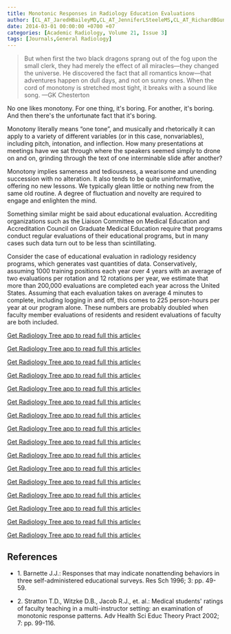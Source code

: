 ```yaml
---
title: Monotonic Responses in Radiology Education Evaluations
author: [CL_AT_JaredHBaileyMD,CL_AT_JenniferLSteeleMS,CL_AT_RichardBGundermanMDPhD]
date: 2014-03-01 00:00:00 +0700 +07
categories: [Academic Radiology, Volume 21, Issue 3]
tags: [Journals,General Radiology]
---
```

> But when first the two black dragons sprang out of the fog upon the small clerk, they had merely the effect of all miracles—they changed the universe. He discovered the fact that all romantics know—that adventures happen on dull days, and not on sunny ones. When the cord of monotony is stretched most tight, it breaks with a sound like song. —GK Chesterton

No one likes monotony. For one thing, it's boring. For another, it's boring. And then there's the unfortunate fact that it's boring.


Monotony literally means “one tone”, and musically and rhetorically it can apply to a variety of different variables (or in this case, nonvariables), including pitch, intonation, and inflection. How many presentations at meetings have we sat through where the speakers seemed simply to drone on and on, grinding through the text of one interminable slide after another?

Monotony implies sameness and tediousness, a wearisome and unending succession with no alteration. It also tends to be quite uninformative, offering no new lessons. We typically glean little or nothing new from the same old routine. A degree of fluctuation and novelty are required to engage and enlighten the mind.

Something similar might be said about educational evaluation. Accrediting organizations such as the Liaison Committee on Medical Education and Accreditation Council on Graduate Medical Education require that programs conduct regular evaluations of their educational programs, but in many cases such data turn out to be less than scintillating.

Consider the case of educational evaluation in radiology residency programs, which generates vast quantities of data. Conservatively, assuming 1000 training positions each year over 4 years with an average of two evaluations per rotation and 12 rotations per year, we estimate that more than 200,000 evaluations are completed each year across the United States. Assuming that each evaluation takes on average 4 minutes to complete, including logging in and off, this comes to 225 person-hours per year at our program alone. These numbers are probably doubled when faculty member evaluations of residents and resident evaluations of faculty are both included.

[Get Radiology Tree app to read full this article<](https://clinicalpub.com/app)

[Get Radiology Tree app to read full this article<](https://clinicalpub.com/app)

[Get Radiology Tree app to read full this article<](https://clinicalpub.com/app)

[Get Radiology Tree app to read full this article<](https://clinicalpub.com/app)

[Get Radiology Tree app to read full this article<](https://clinicalpub.com/app)

[Get Radiology Tree app to read full this article<](https://clinicalpub.com/app)

[Get Radiology Tree app to read full this article<](https://clinicalpub.com/app)

[Get Radiology Tree app to read full this article<](https://clinicalpub.com/app)

[Get Radiology Tree app to read full this article<](https://clinicalpub.com/app)

[Get Radiology Tree app to read full this article<](https://clinicalpub.com/app)

[Get Radiology Tree app to read full this article<](https://clinicalpub.com/app)

[Get Radiology Tree app to read full this article<](https://clinicalpub.com/app)

[Get Radiology Tree app to read full this article<](https://clinicalpub.com/app)

[Get Radiology Tree app to read full this article<](https://clinicalpub.com/app)

[Get Radiology Tree app to read full this article<](https://clinicalpub.com/app)

[Get Radiology Tree app to read full this article<](https://clinicalpub.com/app)

## References

- 1\. Barnette J.J.: Responses that may indicate nonattending behaviors in three self-administered educational surveys. Res Sch 1996; 3: pp. 49-59.


- 2\. Stratton T.D., Witzke D.B., Jacob R.J., et. al.: Medical students' ratings of faculty teaching in a multi-instructor setting: an examination of monotonic response patterns. Adv Health Sci Educ Theory Pract 2002; 7: pp. 99-116.